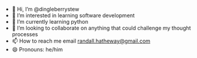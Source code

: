 - 👋 Hi, I’m @dingleberrystew
- 👀 I’m interested in learning software development
- 🌱 I’m currently learning python
- 💞️ I’m looking to collaborate on anything that could challenge my thought processes
- 📫 How to reach me email randall.hatheway@gmail.com
- 😄 Pronouns: he/him

<!---
dingleberrystew/dingleberrystew is a ✨ special ✨ repository because its `README.md` (this file) appears on your GitHub profile.
You can click the Preview link to take a look at your changes.
--->
